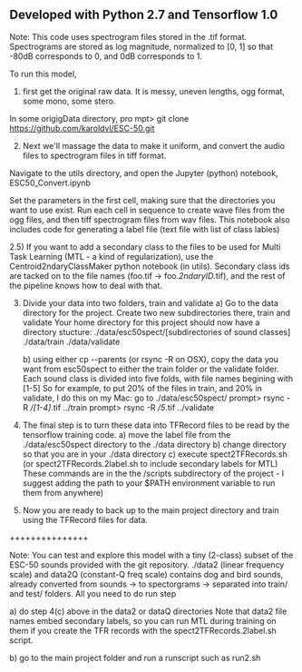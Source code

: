 
Developed with Python 2.7 and Tensorflow 1.0
--------------------------------------------

Note: This code uses spectrogram files stored in the .tif format. Spectrograms are stored as log magnitude,  normalized to [0, 1] so that -80dB corresponds to 0, and 0dB corresponds to 1. 


To run this model, 

1) first get the original raw data.
It is messy, uneven lengths, ogg format, some mono, some stero. 

In some origigData directory, 
pro mpt> git clone  https://github.com/karoldvl/ESC-50.git

2) Next we'll massage the data to make it uniform, and convert the audio files to 
spectrogram files in tiff format. 

Navigate to the utils directory, and open the Jupyter (python) notebook,
ESC50_Convert.ipynb

Set the parameters in the first cell, making sure that the directories you want to use exist. 
Run each cell in sequence to create wave files from the ogg files, and then tiff spectrogram files from wav files. 
This notebook also includes code for generating a label file (text file with list of class lables)


2.5) If you want to add a secondary class to the files to be used for Multi Task Learning (MTL - a kind of regularization), use the Centroid2ndaryClassMaker python notebook (in utils).
	Secondary class ids are tacked on to the file names (foo.tif -> foo._2ndaryID_.tif), and the rest of the pipeline knows how to deal with that. 
    

3) Divide your data into two folders, train and validate 
	a) Go to the data directory for the project.
	   Create two new subdirectories there, train and validate
	   Your home directory for this project should now have a directory stucture:
			./data/esc50spect/[subdirectories of sound classes]
			./data/train
			./data/validate

	b) using either cp --parents (or rsync -R on OSX), copy the data you want from esc50spect to either the train folder or the validate folder. 
		Each sound class is divided into five folds, with file names begining with [1-5]
		So for example, to put 20% of the files in train, and 20% in validate, I do this on my Mac:
			go to ./data/esc50spect/
			prompt> rsync -R */[1-4]*.tif ../train
			prompt> rsync -R */5*.tif ../validate

4) The final step is to turn these data into TFRecord files to be read by the tensorflow training code.
	a) move the label file from the ./data/esc50spect directory to the ./data directory
	b) change directory so that you are in your ./data directory
	c) execute spect2TFRecords.sh  (or spect2TFRecords.2label.sh to include secondary labels for MTL)
		These commands are in the the /scripts subdirectory of the project - I suggest adding the path to your $PATH environment variable to run them from anywhere)
	

5) Now you are ready to back up to the main project directory and train using the TFRecord files for data.

+++++++++++++++

Note: You can test and explore this model with a tiny (2-class) subset of the ESC-50 sounds provided with the git repository. 
./data2 (linear frequency scale) and data2Q (constant-Q freq scale) contains dog and bird sounds, already converted from sounds -> to spectorgrams -> separated into train/ and test/ folders. All you need to do run step 

a) do step 4(c) above in the data2 or dataQ directories
	Note that data2 file names embed secondary labels, so you can run MTL during training on them if you create the TFR records with the spect2TFRecords.2label.sh script.

b) go to the main project folder and run a runscript such as run2.sh 
